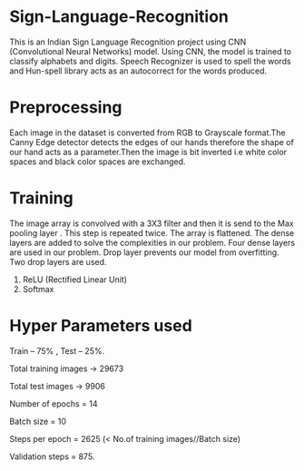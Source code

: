 # Sign-Language-Recognition
This is an Indian Sign Language Recognition project using CNN (Convolutional Neural Networks) model. Using CNN, the model is trained to 
classify alphabets and digits. Speech Recognizer is used to spell the words and Hun-spell library acts 
as an autocorrect for the words produced. 
# Preprocessing
Each image in the dataset is converted from RGB to Grayscale format.The Canny Edge detector detects the edges of our hands therefore the shape of our hand acts as a parameter.Then the image is bit inverted i.e white color spaces and black color spaces are exchanged.

# Training
The image array is convolved with a 3X3 filter and then it is send to the Max pooling layer . This step is repeated twice.
The array is flattened. The dense layers are added to solve the complexities in our problem.
Four dense layers are used in our problem. Drop layer prevents our model from overfitting. Two drop layers are used.
1) ReLU (Rectified Linear Unit)
2) Softmax 
# Hyper Parameters used 
Train – 75% , Test – 25%.

Total training images -> 29673

Total test images -> 9906

Number of epochs = 14

Batch size = 10

Steps per epoch = 2625 (< No.of training images//Batch size)

Validation steps = 875.
